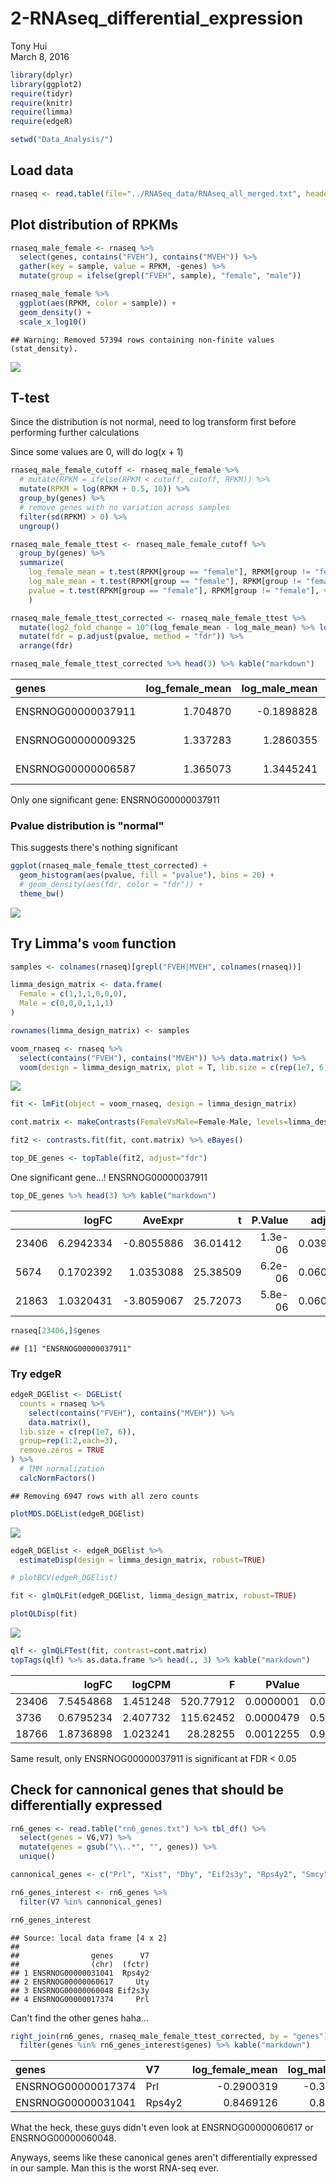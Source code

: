 # 2-RNAseq_differential_expression
Tony Hui  
March 8, 2016  


```r
library(dplyr)
library(ggplot2)
require(tidyr)
require(knitr)
require(limma)
require(edgeR)
```


```r
setwd("Data_Analysis/")
```

## Load data


```r
rnaseq <- read.table(file="../RNASeq_data/RNAseq_all_merged.txt", header = TRUE, stringsAsFactors = FALSE) %>% tbl_df()
```

## Plot distribution of RPKMs


```r
rnaseq_male_female <- rnaseq %>%
  select(genes, contains("FVEH"), contains("MVEH")) %>%
  gather(key = sample, value = RPKM, -genes) %>%
  mutate(group = ifelse(grepl("FVEH", sample), "female", "male"))

rnaseq_male_female %>% 
  ggplot(aes(RPKM, color = sample)) +
  geom_density() +
  scale_x_log10()
```

```
## Warning: Removed 57394 rows containing non-finite values (stat_density).
```

![](2-RNAseq_differential_expression_files/figure-html/unnamed-chunk-3-1.png)

## T-test

Since the distribution is not normal, need to log transform first before performing further calculations

Since some values are 0, will do log(x + 1)


```r
rnaseq_male_female_cutoff <- rnaseq_male_female %>%
  # mutate(RPKM = ifelse(RPKM < cutoff, cutoff, RPKM)) %>%
  mutate(RPKM = log(RPKM + 0.5, 10)) %>%
  group_by(genes) %>%
  # remove genes with no variation across samples
  filter(sd(RPKM) > 0) %>%
  ungroup()

rnaseq_male_female_ttest <- rnaseq_male_female_cutoff %>%
  group_by(genes) %>%
  summarize(
    log_female_mean = t.test(RPKM[group == "female"], RPKM[group != "female"])$estimate[1],
    log_male_mean = t.test(RPKM[group == "female"], RPKM[group != "female"])$estimate[2],
    pvalue = t.test(RPKM[group == "female"], RPKM[group != "female"], var.equal = TRUE)$p.value
    ) 

rnaseq_male_female_ttest_corrected <- rnaseq_male_female_ttest %>%
  mutate(log2_fold_change = 10^(log_female_mean - log_male_mean) %>% log(2)) %>%
  mutate(fdr = p.adjust(pvalue, method = "fdr")) %>%
  arrange(fdr)
```


```r
rnaseq_male_female_ttest_corrected %>% head(3) %>% kable("markdown")
```



|genes              | log_female_mean| log_male_mean|   pvalue| log2_fold_change|       fdr|
|:------------------|---------------:|-------------:|--------:|----------------:|---------:|
|ENSRNOG00000037911 |        1.704870|    -0.1898828| 1.50e-06|        6.2942334| 0.0341895|
|ENSRNOG00000009325 |        1.337283|     1.2860355| 1.59e-05|        0.1702392| 0.1797370|
|ENSRNOG00000006587 |        1.365073|     1.3445241| 7.14e-05|        0.0682608| 0.1931957|

Only one significant gene: ENSRNOG00000037911

### Pvalue distribution is "normal"

This suggests there's nothing significant


```r
ggplot(rnaseq_male_female_ttest_corrected) +
  geom_histogram(aes(pvalue, fill = "pvalue"), bins = 20) +
  # geom_density(aes(fdr, color = "fdr")) +
  theme_bw()
```

![](2-RNAseq_differential_expression_files/figure-html/unnamed-chunk-5-1.png)

## Try Limma's `voom` function


```r
samples <- colnames(rnaseq)[grepl("FVEH|MVEH", colnames(rnaseq))]

limma_design_matrix <- data.frame(
  Female = c(1,1,1,0,0,0),
  Male = c(0,0,0,1,1,1)
)

rownames(limma_design_matrix) <- samples

voom_rnaseq <- rnaseq %>%
  select(contains("FVEH"), contains("MVEH")) %>% data.matrix() %>%
  voom(design = limma_design_matrix, plot = T, lib.size = c(rep(1e7, 6)))
```

![](2-RNAseq_differential_expression_files/figure-html/unnamed-chunk-6-1.png)

```r
fit <- lmFit(object = voom_rnaseq, design = limma_design_matrix)

cont.matrix <- makeContrasts(FemaleVsMale=Female-Male, levels=limma_design_matrix)

fit2 <- contrasts.fit(fit, cont.matrix) %>% eBayes()

top_DE_genes <- topTable(fit2, adjust="fdr")
```

One significant gene...! ENSRNOG00000037911


```r
top_DE_genes %>% head(3) %>% kable("markdown")
```



|      |     logFC|    AveExpr|        t| P.Value| adj.P.Val|        B|
|:-----|---------:|----------:|--------:|-------:|---------:|--------:|
|23406 | 6.2942334| -0.8055886| 36.01412| 1.3e-06| 0.0394296| 6.502884|
|5674  | 0.1702392|  1.0353088| 25.38509| 6.2e-06| 0.0607408| 5.074935|
|21863 | 1.0320431| -3.8059067| 25.72073| 5.8e-06| 0.0607408| 5.073143|

```r
rnaseq[23406,]$genes
```

```
## [1] "ENSRNOG00000037911"
```

### Try edgeR


```r
edgeR_DGElist <- DGEList(
  counts = rnaseq %>%
    select(contains("FVEH"), contains("MVEH")) %>%
    data.matrix(),
  lib.size = c(rep(1e7, 6)),
  group=rep(1:2,each=3),
  remove.zeros = TRUE
) %>% 
  # TMM normalization
  calcNormFactors() 
```

```
## Removing 6947 rows with all zero counts
```

```r
plotMDS.DGEList(edgeR_DGElist)
```

![](2-RNAseq_differential_expression_files/figure-html/unnamed-chunk-8-1.png)

```r
edgeR_DGElist <- edgeR_DGElist %>% 
  estimateDisp(design = limma_design_matrix, robust=TRUE)

# plotBCV(edgeR_DGElist)

fit <- glmQLFit(edgeR_DGElist, limma_design_matrix, robust=TRUE)

plotQLDisp(fit)
```

![](2-RNAseq_differential_expression_files/figure-html/unnamed-chunk-8-2.png)

```r
qlf <- glmQLFTest(fit, contrast=cont.matrix)
topTags(qlf) %>% as.data.frame %>% head(., 3) %>% kable("markdown")
```



|      |     logFC|   logCPM|         F|    PValue|       FDR|
|:-----|---------:|--------:|---------:|---------:|---------:|
|23406 | 7.5454868| 1.451248| 520.77912| 0.0000001| 0.0026406|
|3736  | 0.6795234| 2.407732| 115.62452| 0.0000479| 0.5405731|
|18766 | 1.8736898| 1.023241|  28.28255| 0.0012255| 0.9999918|

Same result, only ENSRNOG00000037911 is significant at FDR < 0.05

## Check for cannonical genes that should be differentially expressed


```r
rn6_genes <- read.table("rn6_genes.txt") %>% tbl_df() %>%
  select(genes = V6,V7) %>% 
  mutate(genes = gsub("\\..*", "", genes)) %>%
  unique()

cannonical_genes <- c("Prl", "Xist", "Dby", "Eif2s3y", "Rps4y2", "Smcy", "Uty")

rn6_genes_interest <- rn6_genes %>%
  filter(V7 %in% cannonical_genes)

rn6_genes_interest
```

```
## Source: local data frame [4 x 2]
## 
##                genes      V7
##                (chr)  (fctr)
## 1 ENSRNOG00000031041  Rps4y2
## 2 ENSRNOG00000060617     Uty
## 3 ENSRNOG00000060048 Eif2s3y
## 4 ENSRNOG00000017374     Prl
```

Can't find the other genes haha...


```r
right_join(rn6_genes, rnaseq_male_female_ttest_corrected, by = "genes")  %>%
  filter(genes %in% rn6_genes_interest$genes) %>% kable("markdown")
```



|genes              |V7     | log_female_mean| log_male_mean|    pvalue| log2_fold_change|       fdr|
|:------------------|:------|---------------:|-------------:|---------:|----------------:|---------:|
|ENSRNOG00000017374 |Prl    |      -0.2900319|    -0.3010300| 0.3739010|        0.0365350| 0.9994924|
|ENSRNOG00000031041 |Rps4y2 |       0.8469126|     0.8487454| 0.9835238|       -0.0060884| 0.9994924|

What the heck, these guys didn't even look at ENSRNOG00000060617 or ENSRNOG00000060048.

Anyways, seems like these canonical genes aren't differentially expressed in our sample. Man this is the worst RNA-seq ever.
